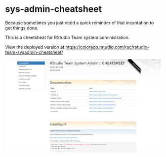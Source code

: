 
<!-- README.md is generated from README.Rmd. Please edit that file -->

# sys-admin-cheatsheet

<!-- badges: start -->

<!-- badges: end -->

Because sometimes you just need a quick reminder of that incantation to
get things done.

This is a cheetsheat for RStudio Team system administration.

View the deployed version at
<https://colorado.rstudio.com/rsc/rstudio-team-sysadmin-cheatsheet/>

![](thumbnail.png)
